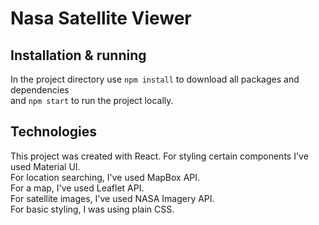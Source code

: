 # Nasa Satellite Viewer

## Installation & running
In the project directory use `npm install` to download all packages and dependencies \
and `npm start` to run the project locally. 

## Technologies
This project was created with React. For styling certain components I've used Material UI. \
For location searching, I've used MapBox API. \
For a map, I've used Leaflet API. \
For satellite images, I've used NASA Imagery API. \
For basic styling, I was using plain CSS. 
